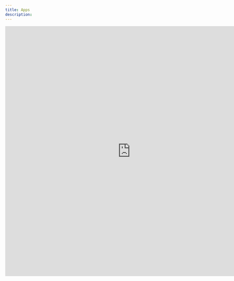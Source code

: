 ```yaml
---
title: Apps
description:
---
```


<iframe src="https://gumroad.com/onmyway133" frameborder="0" allowfullscreen style="width:800px;height:800px;"></iframe>
